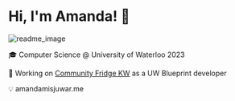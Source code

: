 # Hi, I'm Amanda! 👋

![readme_image](https://user-images.githubusercontent.com/37950626/157373696-b6b6a6ad-a943-4a9c-adf2-6d6a3b241892.png)

  
🎓 Computer Science @ University of Waterloo 2023

🌱 Working on [Community Fridge KW](https://github.com/uwblueprint/community-fridge-kw) as a UW Blueprint developer

💡 amandamisjuwar.me
